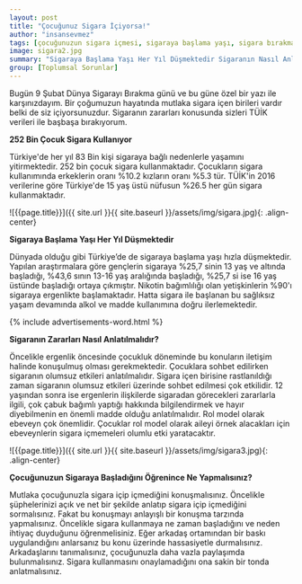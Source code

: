 ```yaml
---
layout: post
title: "Çocuğunuz Sigara İçiyorsa!"
author: "insansevmez"
tags: [çocuğunuzun sigara içmesi, sigaraya başlama yaşı, sigara bırakma,toplumsal sorunlar]
image: sigara2.jpg
summary: "Sigaraya Başlama Yaşı Her Yıl Düşmektedir Sigaranın Nasıl Anlatılmalıdır? Çocuğunuzun Sigaraya Başladığını Öğrenince Ne Yapmalısınız?"
group: [Toplumsal Sorunlar]
---
```


Bugün 9 Şubat Dünya Sigarayı Bırakma günü ve bu güne özel bir yazı ile karşınızdayım. Bir çoğumuzun hayatında mutlaka sigara içen birileri vardır belki de siz içiyorsunuzdur. Sigaranın zararları konusunda sizleri TÜİK verileri ile başbaşa bırakıyorum.

**252 Bin Çocuk Sigara Kullanıyor**

Türkiye'de her yıl 83 Bin kişi sigaraya bağlı nedenlerle yaşamını yitirmektedir. 252 bin çocuk sigara kullanmaktadır. Çocukların sigara kullanımında erkeklerin oranı %10.2 kızların oranı %5.3 tür. TÜİK'in 2016 verilerine göre Türkiye'de 15 yaş üstü nüfusun %26.5 her gün sigara kullanmaktadır.

![{{page.title}}]({{ site.url }}{{ site.baseurl }}/assets/img/sigara.jpg){: .align-center}

**Sigaraya Başlama Yaşı Her Yıl Düşmektedir**

Dünyada olduğu gibi Türkiye’de de sigaraya başlama yaşı hızla düşmektedir. Yapılan araştırmalara göre gençlerin sigaraya %25,7 sinin 13 yaş ve altında başladığı, %43,6 sının 13-16 yaş aralığında başladığı, %25,7 si ise 16 yaş üstünde başladığı ortaya çıkmıştır. Nikotin bağımlılığı olan yetişkinlerin %90'ı sigaraya ergenlikte başlamaktadır. Hatta sigara ile başlanan bu sağlıksız yaşam devamında alkol ve madde kullanımına doğru ilerlemektedir.

{% include advertisements-word.html %}

**Sigaranın Zararları Nasıl Anlatılmalıdır?**

Öncelikle ergenlik öncesinde çocukluk döneminde bu konuların iletişim halinde konuşulmuş olması gerekmektedir. Çocuklara sohbet edilirken sigaranın olumsuz etkileri anlatılmalıdır. Sigara içen birisine rastlanıldığı zaman sigaranın olumsuz etkileri üzerinde sohbet edilmesi çok etkilidir. 12 yaşından sonra ise ergenlerin ilişkilerde sigaradan görecekleri zararlarla ilgili, çok çabuk bağımlı yaptığı hakkında bilgilendirmek ve hayır diyebilmenin en önemli madde olduğu anlatılmalıdır. Rol model olarak ebeveyn çok önemlidir. Çocuklar rol model olarak aileyi örnek alacakları için ebeveynlerin sigara içmemeleri olumlu etki yaratacaktır.

![{{page.title}}]({{ site.url }}{{ site.baseurl }}/assets/img/sigara3.jpg){: .align-center}

**Çocuğunuzun Sigaraya Başladığını Öğrenince Ne Yapmalısınız?**

Mutlaka çocuğunuzla sigara içip içmediğini konuşmalısınız. Öncelikle şüphelerinizi açık ve net bir şekilde anlatıp sigara içip içmediğini sormalısınız. Fakat bu konuşmayı anlayışlı bir konuşma tarzında yapmalısınız. Öncelikle sigara kullanmaya ne zaman başladığını ve neden ihtiyaç duyduğunu öğrenmelisiniz. Eğer arkadaş ortamından bir baskı uygulandığını anlarsanız bu konu üzerinde hassasiyetle durmalısınız. Arkadaşlarını tanımalısınız, çocuğunuzla daha vazla paylaşımda bulunmalısınız. Sigara kullanmasını onaylamadığını ona sakin bir tonda anlatmalısınız.

